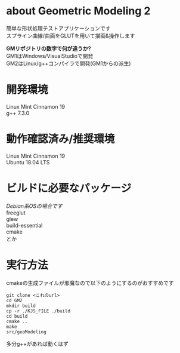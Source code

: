 # about Geometric Modeling 2
簡単な形状処理テストアプリケーションです  
スプライン曲線/曲面をGLUTを用いて描画&操作します  

__GMリポジトリの数字で何が違うか?__  
GM1はWindows/VisualStudioで開発  
GM2はLinux/g++コンパイラで開発(GM1からの派生)  

# 開発環境
Linux Mint Cinnamon 19  
g++ 7.3.0

# 動作確認済み/推奨環境
Linux Mint Cinnamon 19  
Ubuntu 18.04 LTS  

# ビルドに必要なパッケージ
_Debian系OSの場合です_  
freeglut  
glew  
build-essential  
cmake  
とか

# 実行方法
cmakeの生成ファイルが邪魔なので以下のようにするのがおすすめです  
```
git clone <これのurl>
cd GM2
mkdir build
cp -r ./KJS_FILE ./build
cd build
cmake ..
make
src/geoModeling
```
多分g++があれば動くはず

